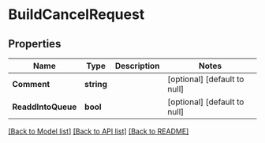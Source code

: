 # BuildCancelRequest

## Properties
Name | Type | Description | Notes
------------ | ------------- | ------------- | -------------
**Comment** | **string** |  | [optional] [default to null]
**ReaddIntoQueue** | **bool** |  | [optional] [default to null]

[[Back to Model list]](../README.md#documentation-for-models) [[Back to API list]](../README.md#documentation-for-api-endpoints) [[Back to README]](../README.md)


